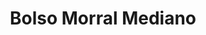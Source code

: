 ---
title: "Bolso Morral Mediano"
description: "Equilibrio Perfecto entre Portabilidad y Capacidad para Primeros Auxilios"
line: "Línea de primeros auxilios" # O "Línea de Accesorios de Seguridad"
main:
  id: 207 # ID único para este producto
  content: |
    Presentamos nuestro **Bolso Morral Mediano** – la solución versátil que equilibra perfectamente la portabilidad con una capacidad generosa para tus necesidades de seguridad y primeros auxilios. Parte de nuestra **Línea de Primeros Auxilios**, este morral de lona resistente es ideal para una dotación estándar o equipos esenciales, fácil de transportar y almacenar en diversos entornos.

  imgCard: "@/images/products/bolso-morral-mediano-card.avif" # Sugerencia de imagen para la tarjeta
  imgMain: "@/images/products/bolso-morral-mediano-main.avif" # Sugerencia de imagen principal
  imgAlt: "Bolso morral mediano para equipos de seguridad y primeros auxilios"
tabs:
  - id: "tabs-with-card-item-1"
    dataTab: "#tabs-with-card-1"
    title: "Descripción General"
  - id: "tabs-with-card-item-2"
    dataTab: "#tabs-with-card-2"
    title: "Especificaciones y Precio"
  - id: "tabs-with-card-item-3"
    dataTab: "#tabs-with-card-3"
    title: "Ideal Para..."
longDescription:
  title: "Comodidad y Capacidad para la Respuesta Esencial"
  subTitle: |
    El Bolso Morral Mediano de Extintores del Risaralda es la elección inteligente para quienes buscan un botiquín o kit de herramientas que no sea ni demasiado grande ni demasiado pequeño. Su diseño optimizado y materiales duraderos lo hacen perfecto para uso en vehículos, pequeñas empresas, actividades al aire libre o como soporte para brigadistas que requieren un equipo ágil pero completo.
  btnTitle: "Adquiere tu Bolso Morral Mediano"
  btnURL: "#"
descriptionList:
  - title: "Tamaño Versátil"
    subTitle: "Ofrece un espacio óptimo que permite llevar una dotación considerable sin sacrificar la facilidad de transporte."
  - title: "Material Robusto"
    subTitle: "Fabricado en lona de alta resistencia, protege los contenidos del polvo, la humedad y el desgaste diario."
  - title: "Compartimentos Prácticos"
    subTitle: "Diseño interior con bolsillos y divisiones para mantener los insumos organizados y de fácil acceso."
specificationsLeft:
  - title: "Material"
    subTitle: "Lona de alta resistencia (ej. 600D Poliéster, 900D Nylon) con cierres de calidad."
  - title: "Dimensiones"
    subTitle: "X cm de alto x X cm de ancho x X cm de profundidad (ej. 35x25x15 cm)."
  - title: "Capacidad de Almacenamiento"
    subTitle: "Capacidad intermedia, adecuada para dotaciones Tipo A o para una selección personalizada de equipos."
  - title: "Precio"
    subTitle: "$50.000"
tableData:
  - feature: ["Especificación", "Valor"]
    description:
      - ["Tipo de Producto", "Bolso / Morral Mediano"]
      - ["Material", "Lona de alta resistencia"]
      - ["Dimensiones (cm)", "Variable (ej. 35x25x15)"]
      - ["Precio (COP)", "$50.000"]
      - ["Uso Recomendado", "Vehículos, Pequeñas Oficinas, Actividades al aire libre"]
blueprints:
  first: "@/images/blueprint-morral-mediano-1.avif" # Diagrama del morral mediano abierto
  second: "@/images/blueprint-morral-mediano-2.avif" # Vista del morral mediano cerrado
---